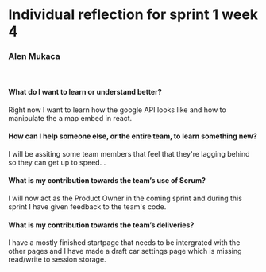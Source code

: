 # Individual reflection for sprint 1 week 4
### Alen Mukaca

<br>

#### What do I want to learn or understand better?

Right now I want to learn how the google API looks like and how to manipulate the a map embed in react.

#### How can I help someone else, or the entire team, to learn something new?

I will be assiting some team members that feel that they're lagging behind so they can get up to speed.
.
#### What is my contribution towards the team’s use of Scrum?

I will now act as the Product Owner in the coming sprint and during this sprint I have given feedback to the team's code.

#### What is my contribution towards the team’s deliveries?

I have a mostly finished startpage that needs to be intergrated with the other pages and I have made a draft car settings page which is
missing read/write to session storage. 